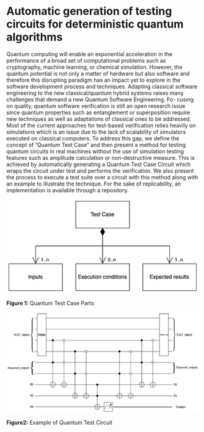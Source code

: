 # Automatic generation of testing circuits for deterministic quantum algorithms
Quantum computing will enable an exponential acceleration in the performance of a broad set of computational problems such as cryptography, machine learning, or chemical simulation. However, the quantum potential is not only a matter of hardware but also software and therefore this disrupting paradigm has an impact yet to explore in the software development process and techniques. Adapting classical software engineering to the new classical/quantum hybrid systems raises many challenges that demand a new Quantum Software Engineering. Fo- cusing on quality, quantum software verification is still an open research issue since quantum properties such as entanglement or superposition require new techniques as well as adaptations of classical ones to be addressed. Most of the current approaches for test-based verification relies heavily on simulations which is an issue due to the lack of scalability of simulators executed on classical computers. To address this gap, we define the concept of ”Quantum Test Case” and then present a method for testing quantum circuits in real machines without the use of simulation testing features such as amplitude calculation or non-destructive measure. This is achieved by automatically generating a Quantum Test Case Circuit which wraps the circuit under test and performs the verification. We also present the process to execute a test suite over a circuit with this method along with an example to illustrate the technique. For the sake of replicability, an implementation is available through a repository.

![Quantum Test Case Parts](test_case_parts.png)

**Figure 1:** Quantum Test Case Parts

![Example of Quantum Test Circuit](qtcc_adder.png)

**Figure2:** Example of Quantum Test Circuit
